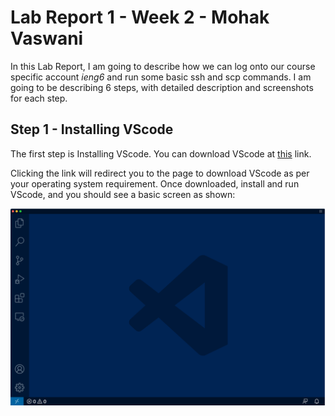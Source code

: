 # Lab Report 1 - Week 2 - Mohak Vaswani

In this Lab Report, I am going to describe how we can log onto our course specific account _ieng6_ and run some basic ssh and scp commands. I am going to be describing 6 steps, with detailed description and screenshots for each step.

## Step 1 - Installing VScode

The first step is Installing VScode. You can download VScode at [this](https://code.visualstudio.com/download) link. 

Clicking the link will redirect you to the page to download VScode as per your operating system requirement.
Once downloaded, install and run VScode, and you should see a basic screen as shown:

![image](./VScode-intial.png)

